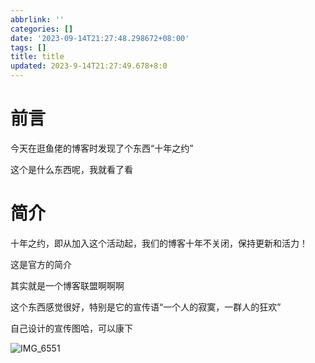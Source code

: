 ```yaml
---
abbrlink: ''
categories: []
date: '2023-09-14T21:27:48.298672+08:00'
tags: []
title: title
updated: 2023-9-14T21:27:49.678+8:0
---
```

# 前言

今天在逛鱼佬的博客时发现了个东西“十年之约”

这个是什么东西呢，我就看了看

# 简介

十年之约，即从加入这个活动起，我们的博客十年不关闭，保持更新和活力！

这是官方的简介

其实就是一个博客联盟啊啊啊

这个东西感觉很好，特别是它的宣传语“一个人的寂寞，一群人的狂欢”

自己设计的宣传图哈，可以康下

![IMG_6551](https://picst.sunbangyan.cn/2023/09/14/zam0rq.jpeg)
